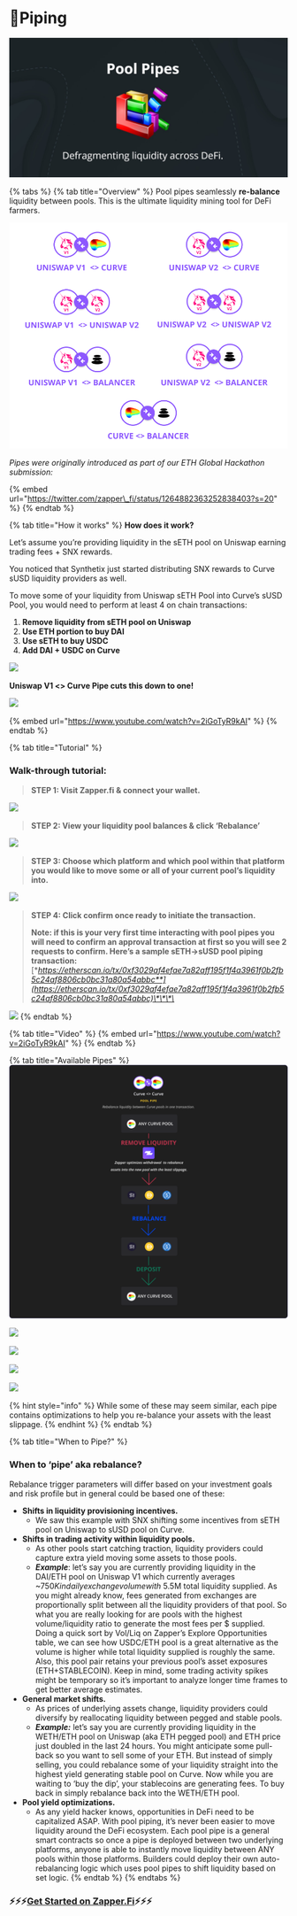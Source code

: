 # 🚰Piping

![](../.gitbook/assets/https___bucketeer-e05bbc84-baa3-437e-9518-adb32be77984.s3.amazonaws.com_public_images_b3cdafad-d379-.jfif)

{% tabs %}
{% tab title="Overview" %}
Pool pipes seamlessly **re-balance** liquidity between pools. This is the ultimate liquidity mining tool for DeFi farmers.

![](../.gitbook/assets/group-709.png)

_Pipes were originally introduced as part of our ETH Global Hackathon submission:_ 

{% embed url="https://twitter.com/zapper\_fi/status/1264882363252838403?s=20" %}
{% endtab %}

{% tab title="How it works" %}
**How does it work?**

Let’s assume you’re providing liquidity in the sETH pool on Uniswap earning trading fees + SNX rewards. 

You noticed that Synthetix just started distributing SNX rewards to Curve sUSD liquidity providers as well.

To move some of your liquidity from Uniswap sETH Pool into Curve’s sUSD Pool, you would need to perform at least 4 on chain transactions:

1. **Remove liquidity from sETH pool on Uniswap**
2. **Use ETH portion to buy DAI** 
3. **Use sETH to buy USDC**
4. **Add DAI + USDC on Curve**

![](https://cdn.substack.com/image/fetch/w_1456,c_limit,f_auto,q_auto:good/https%3A%2F%2Fbucketeer-e05bbc84-baa3-437e-9518-adb32be77984.s3.amazonaws.com%2Fpublic%2Fimages%2F9f196300-3194-46f9-8d5e-e514482296b3_1600x1174.png)

**Uniswap V1 &lt;&gt; Curve Pipe cuts this down to one!**

![](https://cdn.substack.com/image/fetch/w_1456,c_limit,f_auto,q_auto:good/https%3A%2F%2Fbucketeer-e05bbc84-baa3-437e-9518-adb32be77984.s3.amazonaws.com%2Fpublic%2Fimages%2F823efe8b-7944-44e1-b0b7-f86e4a99d30c_1006x638.png)

{% embed url="https://www.youtube.com/watch?v=2iGoTyR9kAI" %}
{% endtab %}

{% tab title="Tutorial" %}
### **Walk-through tutorial:**

> **STEP 1: Visit Zapper.fi & connect your wallet.**

![](https://cdn.substack.com/image/fetch/w_1456,c_limit,f_auto,q_auto:good/https%3A%2F%2Fbucketeer-e05bbc84-baa3-437e-9518-adb32be77984.s3.amazonaws.com%2Fpublic%2Fimages%2Fe4b4288a-be02-4241-bd47-1d1ba1c64c6a_961x460.png)

> **STEP 2: View your liquidity pool balances & click ‘Rebalance’**

![](https://cdn.substack.com/image/fetch/w_1456,c_limit,f_auto,q_auto:good/https%3A%2F%2Fbucketeer-e05bbc84-baa3-437e-9518-adb32be77984.s3.amazonaws.com%2Fpublic%2Fimages%2F06bffb69-cdda-43e4-a85e-3db9f679ea34_1797x867.png)

> **STEP 3: Choose which platform and which pool within that platform you would like to move some or all of your current pool’s liquidity into.**

![](https://cdn.substack.com/image/fetch/w_1456,c_limit,f_auto,q_auto:good/https%3A%2F%2Fbucketeer-e05bbc84-baa3-437e-9518-adb32be77984.s3.amazonaws.com%2Fpublic%2Fimages%2F323eb0af-81be-42f1-b5f3-5e390d34cffd_1178x849.gif)

> **STEP 4: Click confirm once ready to initiate the transaction.**
>
> **Note: if this is your very first time interacting with pool pipes you will need to confirm an approval transaction at first so you will see 2 requests to confirm. Here’s a sample sETH-&gt;sUSD pool piping transaction:** [**https://etherscan.io/tx/0xf3029af4efae7a82aff195f1f4a3961f0b2fb5c24af8806cb0bc31a80a54abbc**](https://etherscan.io/tx/0xf3029af4efae7a82aff195f1f4a3961f0b2fb5c24af8806cb0bc31a80a54abbc)\*\*\*\*

![](https://cdn.substack.com/image/fetch/w_1456,c_limit,f_auto,q_auto:good/https%3A%2F%2Fbucketeer-e05bbc84-baa3-437e-9518-adb32be77984.s3.amazonaws.com%2Fpublic%2Fimages%2Fc7dac56b-53d0-4d1e-a07d-1f434ff93a68_1557x633.png)
{% endtab %}

{% tab title="Video" %}
{% embed url="https://www.youtube.com/watch?v=2iGoTyR9kAI" %}
{% endtab %}

{% tab title="Available Pipes" %}
![](../.gitbook/assets/curve-curve-pool-pipe.png)

![](https://cdn.substack.com/image/fetch/w_1456,c_limit,f_auto,q_auto:good/https%3A%2F%2Fbucketeer-e05bbc84-baa3-437e-9518-adb32be77984.s3.amazonaws.com%2Fpublic%2Fimages%2Fb4a6785e-da0d-4fe2-b2a8-eee19808ad68_1902x2732.png)

![](https://cdn.substack.com/image/fetch/w_1456,c_limit,f_auto,q_auto:good/https%3A%2F%2Fbucketeer-e05bbc84-baa3-437e-9518-adb32be77984.s3.amazonaws.com%2Fpublic%2Fimages%2F184318bb-a4cd-497f-af22-6a82e86411f6_1902x1680.png)

![](https://cdn.substack.com/image/fetch/w_1456,c_limit,f_auto,q_auto:good/https%3A%2F%2Fbucketeer-e05bbc84-baa3-437e-9518-adb32be77984.s3.amazonaws.com%2Fpublic%2Fimages%2Fff76026b-24e8-456f-82bb-8dcfb0d7b886_1902x1564.png)

![](https://cdn.substack.com/image/fetch/w_1456,c_limit,f_auto,q_auto:good/https%3A%2F%2Fbucketeer-e05bbc84-baa3-437e-9518-adb32be77984.s3.amazonaws.com%2Fpublic%2Fimages%2F0d7d0a21-2510-4659-a3a4-159ac190cbd9_1902x1564.png)

{% hint style="info" %}
While some of these may seem similar, each pipe contains optimizations to help you re-balance your assets with the least slippage.
{% endhint %}
{% endtab %}

{% tab title="When to Pipe?" %}
### **When to ‘pipe’ aka rebalance?**

Rebalance trigger parameters will differ based on your investment goals and risk profile but in general could be based one of these:

* **Shifts in liquidity provisioning incentives.**
  * We saw this example with SNX shifting some incentives from sETH pool on Uniswap to sUSD pool on Curve.
* **Shifts in trading activity within liquidity pools.**
  * As other pools start catching traction, liquidity providers could capture extra yield moving some assets to those pools.
  * _**Example**_: let’s say you are currently providing liquidity in the DAI/ETH pool on Uniswap V1 which currently averages ~$750K in daily exchange volume with ~$5.5M total liquidity supplied. As you might already know, fees generated from exchanges are proportionally split between all the liquidity providers of that pool. So what you are really looking for are pools with the highest volume/liquidity ratio to generate the most fees per $ supplied. Doing a quick sort by Vol/Liq on Zapper’s Explore Opportunities table, we can see how USDC/ETH pool is a great alternative as the volume is higher while total liquidity supplied is roughly the same. Also, this pool pair retains your previous pool’s asset exposures \(ETH+STABLECOIN\). Keep in mind, some trading activity spikes might be temporary so it’s important to analyze longer time frames to get better average estimates.
* **General market shifts.**
  * As prices of underlying assets change, liquidity providers could diversify by reallocating liquidity between pegged and stable pools.
  * _**Example:**_ let’s say you are currently providing liquidity in the WETH/ETH pool on Uniswap \(aka ETH pegged pool\) and ETH price just doubled in the last 24 hours. You might anticipate some pull-back so you want to sell some of your ETH. But instead of simply selling, you could rebalance some of your liquidity straight into the highest yield generating stable pool on Curve. Now while you are waiting to ‘buy the dip’, your stablecoins are generating fees. To buy back in simply rebalance back into the WETH/ETH pool.
* **Pool yield optimizations.**
  * As any yield hacker knows, opportunities in DeFi need to be capitalized ASAP. With pool piping, it’s never been easier to move liquidity around the DeFi ecosystem. Each pool pipe is a general smart contracts so once a pipe is deployed between two underlying platforms, anyone is able to instantly move liquidity between ANY pools within those platforms. Builders could deploy their own auto-rebalancing logic which uses pool pipes to shift liquidity based on set logic.
{% endtab %}
{% endtabs %}







### ⚡️⚡️⚡️[**Get Started on Zapper.Fi**](http://zapper.fi/)⚡️⚡️⚡️

